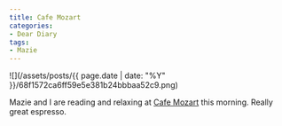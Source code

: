 ```yaml
---
title: Cafe Mozart
categories:
- Dear Diary
tags:
- Mazie
---
```


![](/assets/posts/{{ page.date | date: "%Y" }}/68f1572ca6ff59e5e381b24bbbaa52c9.png)
  



Mazie and I are reading and relaxing at [Cafe Mozart](http://centerstagechicago.com/restaurants/cafe-mozart.html) this morning. Really great espresso.

